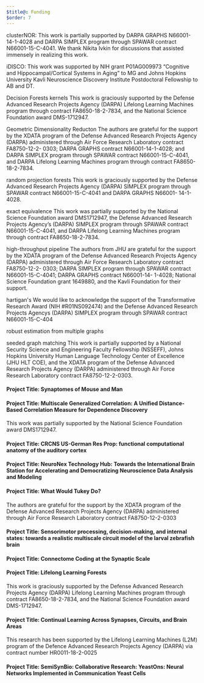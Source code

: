 ```yaml
---
$title@: Funding
$order: 7
---
```

<!-- ## Funding -->

clusterNOR:
This work is partially supported by DARPA GRAPHS N66001-14-1-4028 and DARPA SIMPLEX program through SPAWAR contract N66001-15-C-4041. We thank Nikita Ivkin for discussions that assisted immensely in realizing this work.

iDISCO:
This work was supported by NIH grant P01AG009973 “Cognitive and Hippocampal/Cortical Systems in Aging” to MG and Johns Hopkins University Kavli Neuroscience Discovery Institute Postdoctoral Fellowship to AB and DT. 

Decision Forests kernels
This work is graciously supported by the Defense Advanced Research Projects Agency (DARPA) Lifelong Learning Machines program through contract FA8650-18-2-7834, and the National Science Foundation award DMS-1712947.

Geometric Dimensionality Reducton
The authors are grateful for the support by the XDATA program of the Defense Advanced Research Projects Agency (DARPA) administered through Air Force Research Laboratory contract FA8750-12-2- 0303; DARPA GRAPHS contract N66001-14-1-4028; and DARPA SIMPLEX program through SPAWAR contract N66001-15-C-4041, and DARPA Lifelong Learning Machines program through contract FA8650- 18-2-7834.

random projection forests
This work is graciously supported by the Defense Advanced Research Projects Agency (DARPA) SIMPLEX program through SPAWAR contract N66001-15-C-4041 and DARPA GRAPHS N66001- 14-1-4028.

exact equivalence
This work was partially supported by the National Science Foundation award DMS1712947, the Defense Advanced Research Projects Agency’s (DARPA) SIMPLEX program through SPAWAR contract N66001-15-C-4041, and DARPA Lifelong Learning Machines program through contract FA8650-18-2-7834.

high-throughput pipeline
The authors from JHU are grateful for the support by the XDATA program of the Defense Advanced Research Projects Agency (DARPA) administered through Air Force Research Laboratory contract FA8750-12-2- 0303; DARPA SIMPLEX program through SPAWAR contract N66001-15-C-4041; DARPA GRAPHS contract N66001-14- 1-4028; National Science Foundation grant 1649880, and the Kavli Foundation for their support.

hartigan's
We would like to acknowledge the support of the Transformative Research Award (NIH #R01NS092474) and the Defense Advanced Research Projects Agencys (DARPA) SIMPLEX program through SPAWAR contract N66001-15-C-404 


robust estimation from multiple graphs

seeded graph matching
This work is partially supported by a National Security Science and Engineering Faculty Fellowship (NSSEFF), Johns Hopkins University Human Language Technology Center of Excellence
(JHU HLT COE), and the XDATA program of the Defense Advanced Research Projects Agency
(DARPA) administered through Air Force Research Laboratory contract FA8750-12-2-0303.




#### Project Title: Synaptomes of Mouse and Man
#### Project Title: Multiscale Generalized Correlation: A Unified Distance-Based Correlation Measure for Dependence Discovery
This work was partially supported by the National Science Foundation award DMS1712947.
#### Project Title: CRCNS US-German Res Prop: functional computational anatomy of the auditory cortex
#### Project Title: NeuroNex Technology Hub: Towards the International Brain Station for Accelerating and Democratizing Neuroscience Data Analysis and Modeling
#### Project Title: What Would Tukey Do?
The authors are grateful for the support by the XDATA program of the Defense Advanced Research Projects Agency (DARPA) administered through Air Force Research Laboratory contract FA8750-12-2-0303
#### Project Title: Sensorimotor processing, decision-making, and internal states: towards a realistic multiscale circuit model of the larval zebrafish brain
#### Project Title: Connectome Coding at the Synaptic Scale
#### Project Title: Lifelong Learning Forests
This work is graciously supported by the Defense Advanced Research Projects Agency (DARPA) Lifelong Learning Machines program through contract FA8650-18-2-7834, and the National Science Foundation award DMS-1712947.
#### Project Title: Continual Learning Across Synapses, Circuits, and Brain Areas 
This research has been supported by the Lifelong Learning Machines (L2M) program of the Defence Advanced Research Projects Agency (DARPA) via contract number HR0011-18-2-0025
#### Project Title: SemiSynBio: Collaborative Research: YeastOns: Neural Networks Implemented in Communication Yeast Cells

